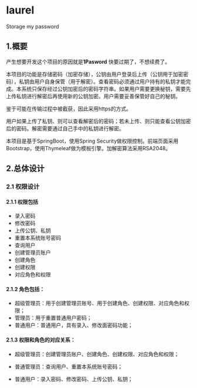 # laurel
Storage my password

## 1.概要

产生想要开发这个项目的原因就是**1Pasword** 快要过期了，不想续费了。

本项目的功能是存储密码（加密存储），公钥由用户登录后上传（公钥用于加密密码），私钥由用户自身保管（用于解密）。查看密码必须通过用户持有的私钥才能完成。本系统只保存经过公钥加密后的密码字符串。如果用户需要更换秘钥，需要先上传私钥进行解密后再使用新的公钥加密。用户需要妥善保管好自己的秘钥。

鉴于可能在传输过程中被截获，因此采用https的方式。

用户如果上传了私钥、则可以查看解密后的密码；若未上传、则只能查看公钥加密后的密码。解密需要通过自己手中的私钥进行解密。

本项目是基于SpringBoot，使用Spring Security做权限控制。前端页面采用Bootstrap，使用Thymeleaf做为模板引擎。加解密算法采用RSA2048。

## 2.总体设计

### 2.1 权限设计

#### 2.1.1 权限包括

- 录入密码
- 修改密码
- 上传公钥、私钥
- 重置本系统账号密码
- 查询用户
- 创建管理员账户
- 创建角色
- 创建权限
- 对应角色和权限

#### 2.1.2 角色包括：

- 超级管理员：用于创建管理员账号、用于创建角色、创建权限、对应角色和权限；
- 管理员：用于重置普通用户密码；
- 普通用户：普通用户，具有录入、修改面密码功能；

#### 2.1.3 权限和角色的对应关系：

- 超级管理员：创建管理员账户、创建角色、创建权限、对应角色和权限；
- 普通管理员：查询用户、重置本系统账号密码；

- 普通用户：录入密码、修改密码、上传公钥、私钥；



